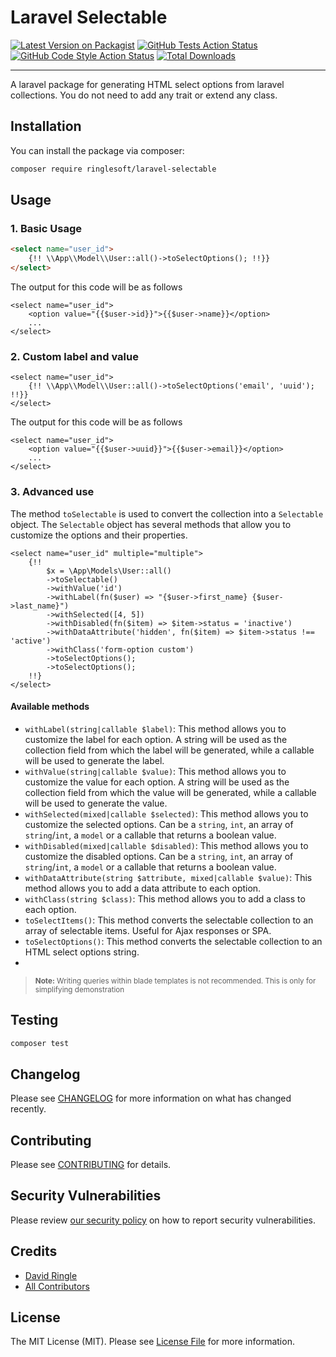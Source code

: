 # Laravel Selectable

[![Latest Version on Packagist](https://img.shields.io/packagist/v/ringlesoft/laravel-selectable.svg?style=flat-square)](https://packagist.org/packages/ringlesoft/laravel-selectable)
[![GitHub Tests Action Status](https://img.shields.io/github/actions/workflow/status/ringlesoft/laravel-selectable/run-tests.yml?branch=master&label=tests&style=flat-square)](https://github.com/ringlesoft/laravel-selectable/actions?query=workflow%3Arun-tests+branch%3Amaster)
[![GitHub Code Style Action Status](https://img.shields.io/github/actions/workflow/status/ringlesoft/laravel-selectable/fix-php-code-style-issues.yml?branch=master&label=code%20style&style=flat-square)](https://github.com/ringlesoft/laravel-selectable/actions?query=workflow%3A"Fix+PHP+code+style+issues"+branch%3Amaster)
[![Total Downloads](https://img.shields.io/packagist/dt/ringlesoft/laravel-selectable.svg?style=flat-square)](https://packagist.org/packages/ringlesoft/laravel-selectable)
<!--delete-->
---
A laravel package for generating HTML select options from laravel collections. You do not need to add any trait or extend any class.

## Installation

You can install the package via composer:

```bash
composer require ringlesoft/laravel-selectable
```

## Usage

### 1. Basic Usage
```html
<select name="user_id">
    {!! \\App\\Model\\User::all()->toSelectOptions(); !!}}
</select>
```
The output for this code will be as follows

```bladehtml
<select name="user_id">
    <option value="{{$user->id}}">{{$user->name}}</option>
    ...
</select>
```

### 2. Custom label and value
```bladehtml
<select name="user_id">
    {!! \\App\\Model\\User::all()->toSelectOptions('email', 'uuid'); !!}}
</select>
```
The output for this code will be as follows

```bladehtml
<select name="user_id">
    <option value="{{$user->uuid}}">{{$user->email}}</option>
    ...
</select>
```

### 3. Advanced use
The method `toSelectable` is used to convert the collection into a `Selectable` object. The `Selectable` object has several methods that allow you to customize the options and their properties.

```bladehtml
<select name="user_id" multiple="multiple">
    {!!
        $x = \App\Models\User::all()
        ->toSelectable()
        ->withValue('id')
        ->withLabel(fn($user) => "{$user->first_name} {$user->last_name}")
        ->withSelected([4, 5])
        ->withDisabled(fn($item) => $item->status = 'inactive')
        ->withDataAttribute('hidden', fn($item) => $item->status !== 'active')
        ->withClass('form-option custom')
        ->toSelectOptions();
        ->toSelectOptions();
    !!}
</select>
```
#### Available methods
- `withLabel(string|callable $label)`: This method allows you to customize the label for each option. A string will be used as the collection field from which the label will be generated, while a callable will be used to generate the label.
- `withValue(string|callable $value)`: This method allows you to customize the value for each option. A string will be used as the collection field from which the value will be generated, while a callable will be used to generate the value.
- `withSelected(mixed|callable $selected)`: This method allows you to customize the selected options. Can be a `string`, `int`, an array of `string`/`int`, a `model` or a callable that returns a boolean value.
- `withDisabled(mixed|callable $disabled)`: This method allows you to customize the disabled options. Can be a `string`, `int`, an array of `string`/`int`, a `model` or a callable that returns a boolean value.
- `withDataAttribute(string $attribute, mixed|callable $value)`: This method allows you to add a data attribute to each option.
- `withClass(string $class)`: This method allows you to add a class to each option.
- `toSelectItems()`: This method converts the selectable collection to an array of selectable items. Useful for Ajax responses or SPA.
- `toSelectOptions()`: This method converts the selectable collection to an HTML select options string.
- 

> <small><strong>Note:</strong> Writing queries within blade templates is not recommended. This is only for simplifying demonstration</small>

## Testing

```bash
composer test
```

## Changelog

Please see [CHANGELOG](CHANGELOG.md) for more information on what has changed recently.

## Contributing

Please see [CONTRIBUTING](CONTRIBUTING.md) for details.

## Security Vulnerabilities

Please review [our security policy](../../security/policy) on how to report security vulnerabilities.

## Credits

- [David Ringle](https://github.com/ringunger)
- [All Contributors](../../contributors)

## License

The MIT License (MIT). Please see [License File](LICENSE.md) for more information.
